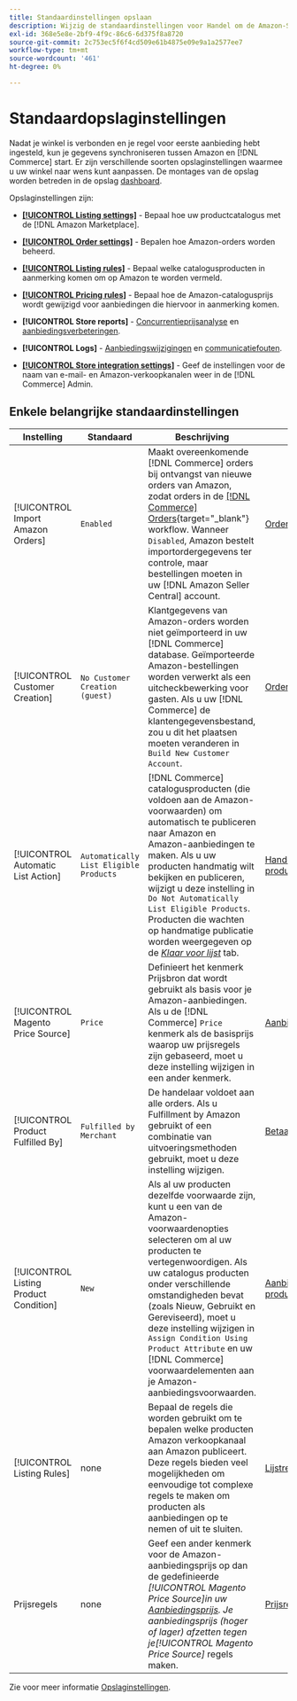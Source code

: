 ```yaml
---
title: Standaardinstellingen opslaan
description: Wijzig de standaardinstellingen voor Handel om de Amazon-Sales Channel voor je winkel aan te passen.
exl-id: 368e5e8e-2bf9-4f9c-86c6-6d375f8a8720
source-git-commit: 2c753ec5f6f4cd509e61b4875e09e9a1a2577ee7
workflow-type: tm+mt
source-wordcount: '461'
ht-degree: 0%

---
```


# Standaardopslaginstellingen

Nadat je winkel is verbonden en je regel voor eerste aanbieding hebt ingesteld, kun je gegevens synchroniseren tussen Amazon en [!DNL Commerce] start. Er zijn verschillende soorten opslaginstellingen waarmee u uw winkel naar wens kunt aanpassen. De montages van de opslag worden betreden in de opslag [dashboard](./amazon-store-dashboard.md).

Opslaginstellingen zijn:

- [**[!UICONTROL Listing settings]**](./listing-settings.md) - Bepaal hoe uw productcatalogus met de [!DNL Amazon Marketplace].

- [**[!UICONTROL Order settings]**](./order-settings.md) - Bepalen hoe Amazon-orders worden beheerd.

- [**[!UICONTROL Listing rules]**](./listing-rules.md) - Bepaal welke catalogusproducten in aanmerking komen om op Amazon te worden vermeld.

- [**[!UICONTROL Pricing rules]**](./pricing-products.md) - Bepaal hoe de Amazon-catalogusprijs wordt gewijzigd voor aanbiedingen die hiervoor in aanmerking komen.

- **[!UICONTROL Store reports]** - [Concurrentieprijsanalyse](./competitive-price-analysis.md) en [aanbiedingsverbeteringen](./listing-improvements.md).

- **[!UICONTROL Logs]** - [Aanbiedingswijzigingen](./listing-changes-log.md) en [communicatiefouten](./communication-errors-log.md).

- [**[!UICONTROL Store integration settings]**](./store-integration-settings.md) - Geef de instellingen voor de naam van e-mail- en Amazon-verkoopkanalen weer in de [!DNL Commerce] Admin.

## Enkele belangrijke standaardinstellingen

| Instelling | Standaard | Beschrijving | Locatie |
|--- |--- |--- |--- |
| [!UICONTROL Import Amazon Orders] | `Enabled` | Maakt overeenkomende [!DNL Commerce] orders bij ontvangst van nieuwe orders van Amazon, zodat orders in de [[!DNL Commerce] Orders](https://docs.magento.com/user-guide/sales/orders.html){target=&quot;_blank&quot;} workflow. Wanneer `Disabled`, Amazon bestelt importordergegevens ter controle, maar bestellingen moeten in uw [!DNL Amazon Seller Central] account. | [Orderinstellingen](./order-settings.md) |
| [!UICONTROL Customer Creation] | `No Customer Creation (guest)` | Klantgegevens van Amazon-orders worden niet geïmporteerd in uw [!DNL Commerce] database. Geïmporteerde Amazon-bestellingen worden verwerkt als een uitcheckbewerking voor gasten. Als u uw [!DNL Commerce] de klantengegevensbestand, zou u dit het plaatsen moeten veranderen in `Build New Customer Account`. | [Orderinstellingen](./order-settings.md) |
| [!UICONTROL Automatic List Action] | `Automatically List Eligible Products` | [!DNL Commerce] catalogusproducten (die voldoen aan de Amazon-voorwaarden) om automatisch te publiceren naar Amazon en Amazon-aanbiedingen te maken. Als u uw producten handmatig wilt bekijken en publiceren, wijzigt u deze instelling in `Do Not Automatically List Eligible Products`. Producten die wachten op handmatige publicatie worden weergegeven op de [_Klaar voor lijst_](./ready-to-list.md) tab. | [Handelingen voor productaanbiedingen](./product-listing-actions.md) |
| [!UICONTROL Magento Price Source] | `Price` | Definieert het kenmerk Prijsbron dat wordt gebruikt als basis voor je Amazon-aanbiedingen. Als u de [!DNL Commerce] `Price` kenmerk als de basisprijs waarop uw prijsregels zijn gebaseerd, moet u deze instelling wijzigen in een ander kenmerk. | [Aanbiedingsprijs](./listing-price.md) |
| [!UICONTROL Product Fulfilled By] | `Fulfilled by Merchant` | De handelaar voldoet aan alle orders. Als u Fulfillment by Amazon gebruikt of een combinatie van uitvoeringsmethoden gebruikt, moet u deze instelling wijzigen. | [Betaald door](./listing-price.md) |
| [!UICONTROL Listing Product Condition] | `New` | Als al uw producten dezelfde voorwaarde zijn, kunt u een van de Amazon-voorwaardenopties selecteren om al uw producten te vertegenwoordigen. Als uw catalogus producten onder verschillende omstandigheden bevat (zoals Nieuw, Gebruikt en Gereviseerd), moet u deze instelling wijzigen in `Assign Condition Using Product Attribute` en uw [!DNL Commerce] voorwaardelementen aan je Amazon-aanbiedingsvoorwaarden. | [Aanbiedingsvoorwaarde product](./product-listing-condition.md) |
| [!UICONTROL Listing Rules] | none | Bepaal de regels die worden gebruikt om te bepalen welke producten Amazon verkoopkanaal aan Amazon publiceert. Deze regels bieden veel mogelijkheden om eenvoudige tot complexe regels te maken om producten als aanbiedingen op te nemen of uit te sluiten. | [Lijstregels](./listing-rules.md) |
| Prijsregels | none | Geef een ander kenmerk voor de Amazon-aanbiedingsprijs op dan de gedefinieerde _[!UICONTROL Magento Price Source]_in uw [Aanbiedingsprijs](./listing-price.md). Je aanbiedingsprijs (hoger of lager) afzetten tegen je_[!UICONTROL Magento Price Source]_ regels maken. | [Prijsregels](./pricing-products.md) |

Zie voor meer informatie [Opslaginstellingen](./ob-store-review.md).
